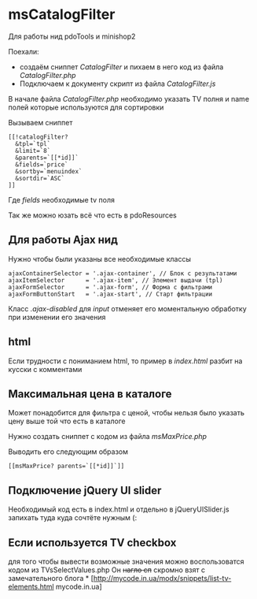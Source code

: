 # msCatalogFilter
Для работы нид pdoTools и minishop2

Поехали:

* создаём сниппет _CatalogFilter_ и пихаем в него код из файла _CatalogFilter.php_
* Подключаем к документу скрипт из файла _CatalogFilter.js_

В начале файла _CatalogFilter.php_ необходимо указать TV полня и name полей которые используются для сортировки

Вызываем сниппет
```
[[!catalogFilter?
  &tpl=`tpl`
  &limit=`8`
  &parents=`[[*id]]`
  &fields=`price`
  &sortby=`menuindex`
  &sortdir=`ASC`
]]
```
Где _fields_ необходимые tv поля

Так же можно юзать всё что есть в pdoResources

## Для работы Ajax нид
Нужно чтобы были указаны все необходимые классы
```
ajaxContainerSelector = '.ajax-container', // Блок с результатами
ajaxItemSelector      = '.ajax-item', // Элемент выдачи (tpl)
ajaxFormSelector      = '.ajax-form', // Форма с фильтрами
ajaxFormButtonStart   = '.ajax-start', // Старт фильтрации
```
Класс _.ajax-disabled_ для _input_ отменяет его моментальную обработку при изменении его значения

## html
Если трудности с пониманием html, то пример в _index.html_ разбит на кусски с комментами

## Максимальная цена в каталоге
Может понадобится для фильтра с ценой, чтобы нельзя было указать цену выше той что есть в каталоге

Нужно создать сниппет с кодом из файла _msMaxPrice.php_

Выводить его следующим образом

```
[[msMaxPrice? parents=`[[*id]]`]]
```

## Подключение jQuery UI slider
Необходимый код есть в index.html и отдельно в jQueryUISlider.js запихать туда куда сочтёте нужным (:

## Если используется TV checkbox

для того чтобы вывести возможные значения можно воспользоватся кодом из TVsSelectValues.php
Он <strike>нагло сп</strike> скромно взят с замечательного блога * [http://mycode.in.ua/modx/snippets/list-tv-elements.html mycode.in.ua]
